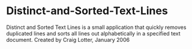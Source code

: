 Distinct-and-Sorted-Text-Lines
==============================

Distinct and Sorted Text Lines is a small application that quickly removes duplicated lines and sorts all lines out alphabetically in a specified text document. Created by Craig Lotter, January 2006
